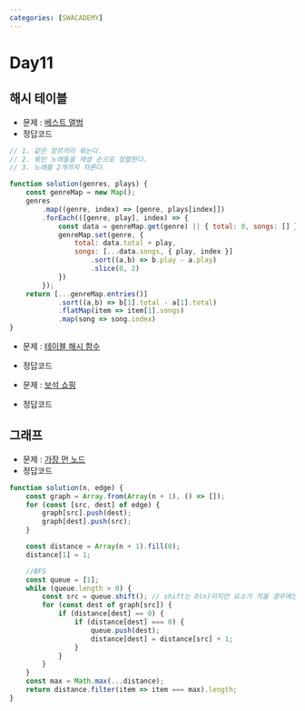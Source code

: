 ```yaml
---
categories: [SWACADEMY]
---
```


# Day11

## 해시 테이블

- 문제 : [베스트 앨범](https://school.programmers.co.kr/learn/courses/30/lessons/42579)
- 정답코드
```javascript
// 1. 같은 장르끼리 묶는다.
// 2. 묶인 노래들을 재생 순으로 정렬한다.
// 3. 노래를 2개까지 자른다.

function solution(genres, plays) {
    const genreMap = new Map();
    genres
        .map((genre, index) => [genre, plays[index]])
        .forEach(([genre, play], index) => {
            const data = genreMap.get(genre) || { total: 0, songs: [] };
            genreMap.set(genre, {
                total: data.total + play,
                songs: [...data.songs, { play, index }]
                    .sort((a,b) => b.play - a.play)
                    .slice(0, 2)
            })
        });
    return [...genreMap.entries()]
            .sort((a,b) => b[1].total - a[1].total)
            .flatMap(item => item[1].songs)
            .map(song => song.index)
}
```

- 문제 : [테이블 해시 함수](https://school.programmers.co.kr/learn/courses/30/lessons/147354)
- 정답코드


- 문제 : [보석 쇼핑](https://school.programmers.co.kr/learn/courses/30/lessons/67258)
- 정답코드


## 그래프

- 문제 : [가장 먼 노드](https://school.programmers.co.kr/learn/courses/30/lessons/49189)
- 정답코드
```javascript
function solution(n, edge) {
    const graph = Array.from(Array(n + 1), () => []);
    for (const [src, dest] of edge) {
        graph[src].push(dest);
        graph[dest].push(src);
    }

    const distance = Array(n + 1).fill(0);
    distance[1] = 1;

    //BFS
    const queue = [1];
    while (queue.length > 0) {
        const src = queue.shift(); // shift는 O(n)이지만 요소가 적을 경우에는 자바스크립트 엔진이 최적화 해준다.
        for (const dest of graph[src]) {
            if (distance[dest] == 0) {
                if (distance[dest] === 0) {
                    queue.push(dest);
                    distance[dest] = distance[src] + 1;
                }
            }
        }
    }
    const max = Math.max(...distance);
    return distance.filter(item => item === max).length;
}
```

